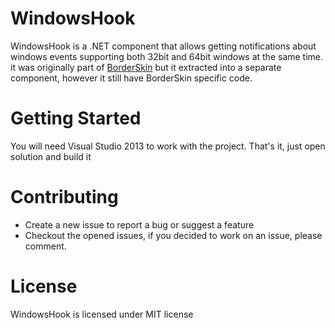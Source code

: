 # WindowsHook

WindowsHook is a .NET component that allows getting notifications about windows events supporting both 32bit and 64bit windows at the same time. it was originally part of [BorderSkin] but it extracted into a separate component, however it still have BorderSkin specific code.

# Getting Started
You will need Visual Studio 2013 to work with the project.
That's it, just open solution and build it

# Contributing
* Create a new issue to report a bug or suggest a feature
* Checkout the opened issues, if you decided to work on an issue, please comment.

# License
WindowsHook is licensed under MIT license

[BorderSkin]:https://github.com/mohamedkomalo/BorderSkin
